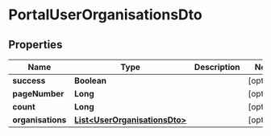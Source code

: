 

# PortalUserOrganisationsDto


## Properties

| Name | Type | Description | Notes |
|------------ | ------------- | ------------- | -------------|
|**success** | **Boolean** |  |  [optional] |
|**pageNumber** | **Long** |  |  [optional] |
|**count** | **Long** |  |  [optional] |
|**organisations** | [**List&lt;UserOrganisationsDto&gt;**](UserOrganisationsDto.md) |  |  [optional] |



